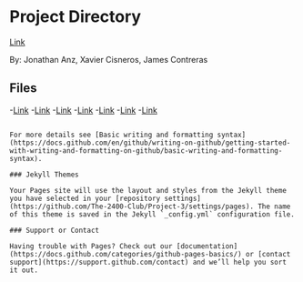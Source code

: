 # Project Directory
[Link](https://github.com/The-2400-Club/Project-3)

By: Jonathan Anz, Xavier Cisneros, James Contreras

## Files
-[Link](https://github.com/The-2400-Club/Project-3/blob/main/BinaryNode.java)
-[Link](https://github.com/The-2400-Club/Project-3/blob/main/BinaryTree.java)
-[Link](https://github.com/The-2400-Club/Project-3/blob/main/BinaryTreeInterface.java)
-[Link](https://github.com/The-2400-Club/Project-3/blob/main/DriverBT.java)
-[Link](https://github.com/The-2400-Club/Project-3/blob/main/EmptyTreeException.java)
-[Link](https://github.com/The-2400-Club/Project-3/blob/main/README.md)
-[Link](https://github.com/The-2400-Club/Project-3/blob/main/TreeInterface.java)

```

For more details see [Basic writing and formatting syntax](https://docs.github.com/en/github/writing-on-github/getting-started-with-writing-and-formatting-on-github/basic-writing-and-formatting-syntax).

### Jekyll Themes

Your Pages site will use the layout and styles from the Jekyll theme you have selected in your [repository settings](https://github.com/The-2400-Club/Project-3/settings/pages). The name of this theme is saved in the Jekyll `_config.yml` configuration file.

### Support or Contact

Having trouble with Pages? Check out our [documentation](https://docs.github.com/categories/github-pages-basics/) or [contact support](https://support.github.com/contact) and we’ll help you sort it out.
